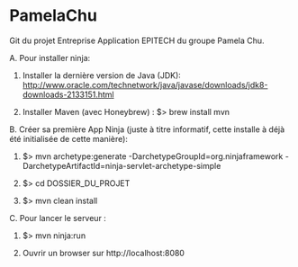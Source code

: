 # PamelaChu

Git du projet Entreprise Application EPITECH du groupe Pamela Chu.

A. Pour installer ninja:

1. Installer la dernière version de Java (JDK): http://www.oracle.com/technetwork/java/javase/downloads/jdk8-downloads-2133151.html

2. Installer Maven (avec Honeybrew) : $> brew install mvn

B. Créer sa première App Ninja (juste à titre informatif, cette installe à déjà été initialisée de cette manière):

1. $> mvn archetype:generate -DarchetypeGroupId=org.ninjaframework -DarchetypeArtifactId=ninja-servlet-archetype-simple

2. $> cd DOSSIER_DU_PROJET

3. $> mvn clean install

C. Pour lancer le serveur :

1. $> mvn ninja:run

2. Ouvrir un browser sur http://localhost:8080